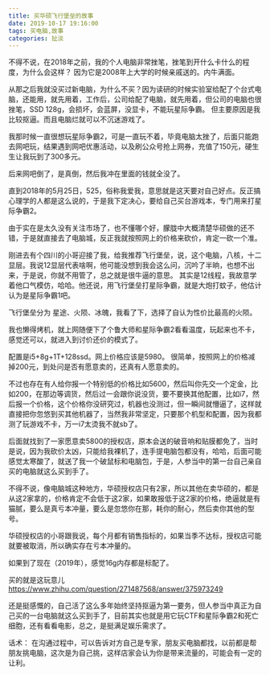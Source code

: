 ```yaml
---
title: 买华硕飞行堡垒的故事
date: 2019-10-17 19:16:00
tags: 买电脑,故事
categories: 扯淡
---
```



不得不说，在2018年之前，我的个人电脑非常挫笔，挫笔到开什么卡什么的程度，为什么会这样？
因为它是2008年上大学的时候亲戚送的。内牛满面。

从那之后我就没买过新电脑，为什么不买？因为读研的时候实验室给配了个台式电脑，还能用，就先用着，工作后，公司给配了电脑，就先用着，但公司的电脑也很挫笔，SSD 128g，会损坏，会蓝屏，没显卡，不能玩星际争霸。
但主要原因是我比较抠逼。而且电脑烂就可以不沉迷游戏了。

我那时候一直很想玩星际争霸2，可是一直玩不着，毕竟电脑太挫了，后面只能跑去网吧玩，结果遇到网吧优惠活动，以及刷公众号抢上网券，充值了150元，硬生生让我玩到了300多元。

后来网吧倒了，是真倒，然后我冲在里面的钱就全没了。

直到2018年的5月25日，525，俗称我爱我，意思就是这天要对自己好点。反正搞心理学的人都是这么说的，于是我下定决心，要给自己买台游戏本，专门用来打星际争霸2。

由于实在是太久没有关注市场了，也不懂哪个好，朦胧中大概清楚华硕做的还不错，于是就直接去了电脑城，反正我就按照网上的价格来砍价，肯定一砍一个准。

刚进去有个四川的小哥迎接了我，给我推荐飞行堡垒，说，这个电脑，八核，十二显层。我说12显层代表啥啊，他可能没想到我会这么问，沉吟了半晌，也想不出来，于是说，你就不用管了，总之就是很牛逼的意思。
其实是12线程，我故意学着他口气模仿，哈哈。他还说，用飞行堡垒打星际争霸，就是大炮打蚊子，他估计认为是星际争霸1吧。

飞行堡垒分为 星途、火陨、冰魄，我看了下，选择了自认为性价比最高的火陨。

我也懒得烤机，就上网随便下了个鲁大师和星际争霸2看看温度，玩起来也不卡，感觉还可以，就进入到讨价还价的模式了。

配置是i5+8g+1T+128ssd。网上价格应该是5980。
很简单，按照网上的价格减掉200元，到处问是否有愿意卖的，还真有人愿意卖的。

不过也存在有人给你报一个特别低的价格比如5600，然后叫你先交一个定金，比如200，在那边等调货，然后过一会跟你说没货，要不要换其他配置，比如i7，然后报一个价格，这个价格你没研究过，机器也没测过，但一瞬间就懵逼了，这样就直接把你忽悠到买其他机器了，当然我非常坚定，只要那个机型和配置，因为我都测了玩游戏不卡，万一i7太烫我不就sb了。

后面就找到了一家愿意卖5800的授权店，原本会送的破音响和贴膜都免了，当时是说，因为我砍价太凶，只能给我裸机了，连手提电脑包都没有，哈哈，后面可能感觉太寒酸了，就送了我一个破鼠标和电脑包，于是，人参当中的第一台自己亲自买的电脑就这么买到手了。

不得不说，像电脑城这种地方，华硕授权店只有2家，所以其他在卖华硕的，都是从这2家拿的，价格肯定不会低于这2家，如果敢报低于这2家的价格，绝逼就是有猫腻，要么是真亏本冲量，要么是忽悠你在那，耗你的耐心，然后卖你其他的型号。

华硕授权店的小哥跟我说，每个月都有销售指标的，如果当季不达标，授权店可能就要被取消，所以确实存在亏本冲量的。

如果到了现在（2019年），感觉16g内存都是标配了。


买的就是这玩意儿
https://www.zhihu.com/question/271487568/answer/375973249

还是挺感慨的，自己活了这么多年始终坚持抠逼为第一要务，但人参当中真正为自己买的一台电脑就这么买到手了，目前其实也就是用它玩CTF和星际争霸2和死亡细胞，还有看看电影，总之，是挺满足娱乐需求了。

话术：
在沟通过程中，可以告诉对方自己是专家，朋友买电脑都找，以前都是帮朋友挑电脑，这次是为自己挑，这样店家会认为你是带来流量的，可能会有一定的让利。
